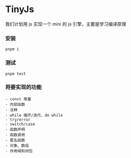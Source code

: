 # TinyJs

我们计划用 js 实现一个 mini 的 js 引擎，主要是学习编译原理

### 安装

```
pnpm i
```

### 测试

```
pnpm test
```

### 将要实现的功能

```
- const 常量
- 内部函数
- 注释
- while 循环/迭代，do while
- try/error
- switch/case
- 函数声明
- 函数调用
- 匿名函数
- 对象、数组
- 作用域和闭包
```